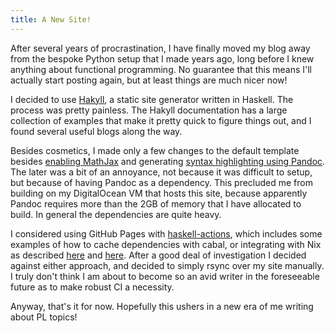 ```yaml
---
title: A New Site!
---
```


After several years of procrastination, I have finally moved my blog away from
the bespoke Python setup that I made years ago, long before I knew anything
about functional programming. No guarantee that this means I'll actually start
posting again, but at least things are much nicer now!

I decided to use [Hakyll](https://jaspervdj.be/hakyll/), a static site
generator written in Haskell. The process was pretty painless. The Hakyll
documentation has a large collection of examples that make it pretty quick to
figure things out, and I found several useful blogs along the way.

Besides cosmetics, I made only a few changes to the default template besides
[enabling MathJax](https://wizzup.github.io/posts/hakyll-mathjax/) and
generating [syntax highlighting using
Pandoc](https://rebeccaskinner.net/posts/2021-01-31-hakyll-syntax-highlighting.html).
The later was a bit of an annoyance, not because it was difficult to setup, but
because of having Pandoc as a dependency. This precluded me from building on my
DigitalOcean VM that hosts this site, because apparently Pandoc requires more
than the 2GB of memory that I have allocated to build. In general the
dependencies are quite heavy. 

I considered using GitHub Pages with
[haskell-actions](https://github.com/haskell-actions/), which includes some
examples of how to cache dependencies with cabal, or integrating with Nix as
described
[here](https://robertwpearce.com/the-hakyll-nix-template-tutorial.html) and
[here](https://rebeccaskinner.net/posts/2021-06-06-nixifying-a-hakyll-blog.html).
After a good deal of investigation I decided against either approach, and
decided to simply rsync over my site manually. I truly don't think I am about
to become so an avid writer in the foreseeable future as to make robust CI a
necessity.

Anyway, that's it for now. Hopefully this ushers in a new era of me writing
about PL topics!
